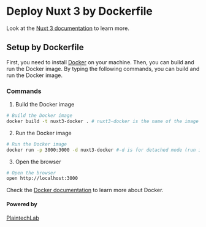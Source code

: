 # Deploy Nuxt 3 by Dockerfile

Look at the [Nuxt 3 documentation](https://nuxt.com/docs/getting-started/introduction) to learn more.

## Setup by Dockerfile

First, you need to install [Docker](https://www.docker.com/get-started) on your machine. Then, you can build and run the Docker image. By typing the following commands, you can build and run the Docker image.

### Commands

1. Build the Docker image

```bash
# Build the Docker image
docker build -t nuxt3-docker . # nuxt3-docker is the name of the image
```

2. Run the Docker image

```bash
# Run the Docker image
docker run -p 3000:3000 -d nuxt3-docker #-d is for detached mode (run in the background)
```

3. Open the browser

```bash
# Open the browser
open http://localhost:3000
```

Check the [Docker documentation](https://docs.docker.com/get-started/) to learn more about Docker.

#### Powered by

[PlaintechLab](https://www.plaintechlab.com)
